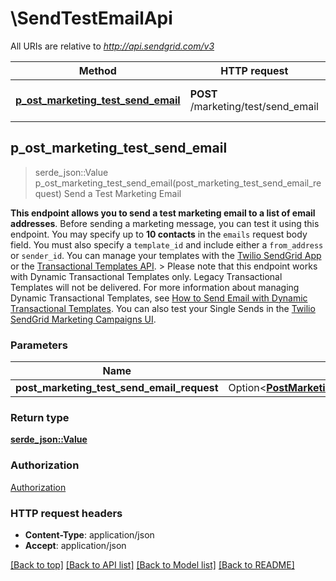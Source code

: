 # \SendTestEmailApi

All URIs are relative to *http://api.sendgrid.com/v3*

Method | HTTP request | Description
------------- | ------------- | -------------
[**p_ost_marketing_test_send_email**](SendTestEmailApi.md#p_ost_marketing_test_send_email) | **POST** /marketing/test/send_email | Send a Test Marketing Email



## p_ost_marketing_test_send_email

> serde_json::Value p_ost_marketing_test_send_email(post_marketing_test_send_email_request)
Send a Test Marketing Email

**This endpoint allows you to send a test marketing email to a list of email addresses**.  Before sending a marketing message, you can test it using this endpoint. You may specify up to **10 contacts** in the `emails` request body field. You must also specify a `template_id` and include either a `from_address` or `sender_id`. You can manage your templates with the [Twilio SendGrid App](https://mc.sendgrid.com/dynamic-templates) or the [Transactional Templates API](https://sendgrid.api-docs.io/v3.0/transactional-templates).  > Please note that this endpoint works with Dynamic Transactional Templates only. Legacy Transactional Templates will not be delivered.  For more information about managing Dynamic Transactional Templates, see [How to Send Email with Dynamic Transactional Templates](https://sendgrid.com/docs/ui/sending-email/how-to-send-an-email-with-dynamic-transactional-templates/).  You can also test your Single Sends in the [Twilio SendGrid Marketing Campaigns UI](https://mc.sendgrid.com/single-sends).

### Parameters


Name | Type | Description  | Required | Notes
------------- | ------------- | ------------- | ------------- | -------------
**post_marketing_test_send_email_request** | Option<[**PostMarketingTestSendEmailRequest**](PostMarketingTestSendEmailRequest.md)> |  |  |

### Return type

[**serde_json::Value**](serde_json::Value.md)

### Authorization

[Authorization](../README.md#Authorization)

### HTTP request headers

- **Content-Type**: application/json
- **Accept**: application/json

[[Back to top]](#) [[Back to API list]](../README.md#documentation-for-api-endpoints) [[Back to Model list]](../README.md#documentation-for-models) [[Back to README]](../README.md)

